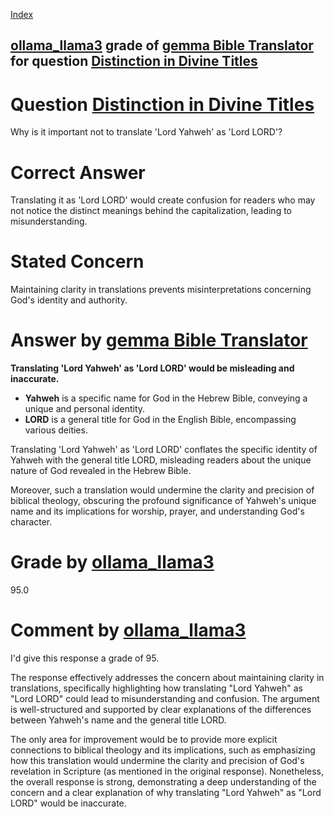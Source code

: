 
[Index](../../../../index.md)
## [ollama_llama3](../../../grading_models/ollama_llama3.md) grade of [gemma Bible Translator](../../../answering_models/gemma_Bible_Translator.md) for question [Distinction in Divine Titles](../../../questions/Distinction_in_Divine_Titles.md)

# Question [Distinction in Divine Titles](../../../questions/Distinction_in_Divine_Titles.md)
Why is it important not to translate 'Lord Yahweh' as 'Lord LORD'?

# Correct Answer
Translating it as 'Lord LORD' would create confusion for readers who may not notice the distinct meanings behind the capitalization, leading to misunderstanding.

# Stated Concern
Maintaining clarity in translations prevents misinterpretations concerning God's identity and authority.

# Answer by [gemma Bible Translator](../../../answering_models/gemma_Bible_Translator.md)
**Translating 'Lord Yahweh' as 'Lord LORD' would be misleading and inaccurate.**

* **Yahweh** is a specific name for God in the Hebrew Bible, conveying a unique and personal identity.
* **LORD** is a general title for God in the English Bible, encompassing various deities.

Translating 'Lord Yahweh' as 'Lord LORD' conflates the specific identity of Yahweh with the general title LORD, misleading readers about the unique nature of God revealed in the Hebrew Bible.

Moreover, such a translation would undermine the clarity and precision of biblical theology, obscuring the profound significance of Yahweh's unique name and its implications for worship, prayer, and understanding God's character.

# Grade by [ollama_llama3](../../../grading_models/ollama_llama3.md)
95.0

# Comment by [ollama_llama3](../../../grading_models/ollama_llama3.md)
I'd give this response a grade of 95.

The response effectively addresses the concern about maintaining clarity in translations, specifically highlighting how translating "Lord Yahweh" as "Lord LORD" could lead to misunderstanding and confusion. The argument is well-structured and supported by clear explanations of the differences between Yahweh's name and the general title LORD.

The only area for improvement would be to provide more explicit connections to biblical theology and its implications, such as emphasizing how this translation would undermine the clarity and precision of God's revelation in Scripture (as mentioned in the original response). Nonetheless, the overall response is strong, demonstrating a deep understanding of the concern and a clear explanation of why translating "Lord Yahweh" as "Lord LORD" would be inaccurate.
